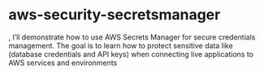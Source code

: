 # aws-security-secretsmanager
, Iʼll demonstrate how to use AWS Secrets Manager for secure  credentials management. The goal is to learn how to protect sensitive data like  (database credentials and API keys) when connecting live applications to AWS  services and environments
